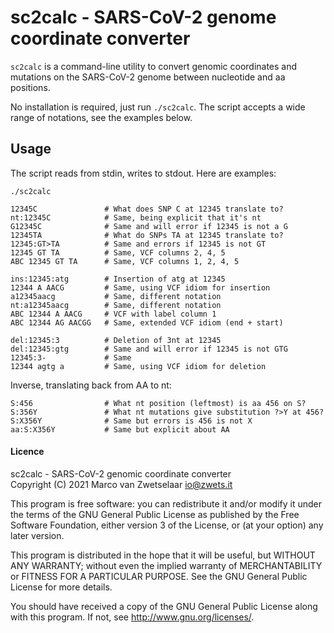 # sc2calc - SARS-CoV-2 genome coordinate converter

`sc2calc` is a command-line utility to convert genomic coordinates and
mutations on the SARS-CoV-2 genome between nucleotide and aa positions.

No installation is required, just run `./sc2calc`.  The script accepts
a wide range of notations, see the examples below.


## Usage

The script reads from stdin, writes to stdout.  Here are examples:

    ./sc2calc

    12345C               # What does SNP C at 12345 translate to?
    nt:12345C            # Same, being explicit that it's nt
    G12345C              # Same and will error if 12345 is not a G
    12345TA              # What do SNPs TA at 12345 translate to?
    12345:GT>TA          # Same and errors if 12345 is not GT
    12345 GT TA          # Same, VCF columns 2, 4, 5
    ABC 12345 GT TA      # Same, VCF columns 1, 2, 4, 5

    ins:12345:atg        # Insertion of atg at 12345
    12344 A AACG         # Same, using VCF idiom for insertion
    a12345aacg           # Same, different notation
    nt:a12345aacg        # Same, different notation
    ABC 12344 A AACG     # VCF with label column 1
    ABC 12344 AG AACGG   # Same, extended VCF idiom (end + start)

    del:12345:3          # Deletion of 3nt at 12345
    del:12345:gtg        # Same and will error if 12345 is not GTG
    12345:3-             # Same
    12344 agtg a         # Same, using VCF idiom for deletion

Inverse, translating back from AA to nt:

    S:456                # What nt position (leftmost) is aa 456 on S?
    S:356Y               # What nt mutations give substitution ?>Y at 456?
    S:X356Y              # Same but errors is 456 is not X
    aa:S:X356Y           # Same but explicit about AA


#### Licence

sc2calc - SARS-CoV-2 genomic coordinate converter  
Copyright (C) 2021  Marco van Zwetselaar <io@zwets.it>  

This program is free software: you can redistribute it and/or modify
it under the terms of the GNU General Public License as published by
the Free Software Foundation, either version 3 of the License, or
(at your option) any later version.

This program is distributed in the hope that it will be useful,
but WITHOUT ANY WARRANTY; without even the implied warranty of
MERCHANTABILITY or FITNESS FOR A PARTICULAR PURPOSE.  See the
GNU General Public License for more details.

You should have received a copy of the GNU General Public License
along with this program.  If not, see <http://www.gnu.org/licenses/>.

